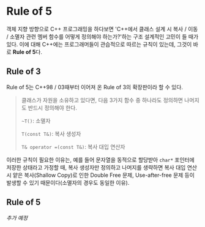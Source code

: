 # Rule of 5

객체 지향 방향으로 C++ 프로그래밍을 하다보면 'C++에서 클래스 설계 시 복사 / 이동 / 소멸자 관련 멤버 함수를 어떻게 정의해야 하는가?'하는 구조 설계적인 고민이 들 때가 있다. 이에 대해 C++에는 프로그래머들이 관습적으로 따르는 규칙이 있는데, 그것이 바로 **Rule of 5**다.


## Rule of 3

Rule of 5는 C++98 / 03때부터 이어져 온 Rule of 3의 확장판이라 할 수 있다.

> 클래스가 자원을 소유하고 있다면, 다음 3가지 함수 중 하나라도 정의하면 나머지도 반드시 정의해야 한다.
>
> `~T()`: 소멸자
>
> `T(const T&)`: 복사 생성자
>
> `T& operator =(const T&)`: 복사 대입 연산자

이러한 규칙이 필요한 이유는, 예를 들어 문자열을 동적으로 할당받아 `char*` 포인터에 저장한 상태라고 가정할 때, 복사 생성자만 정의하고 나머지를 생략하면 복사 대입 연산 시 얕은 복사(Shallow Copy)로 인한 Double Free 문제, Use-after-free 문제 등이 발생할 수 있기 때문이다(소멸자의 경우도 동일한 이유).


## Rule of 5

*추가 예정*
